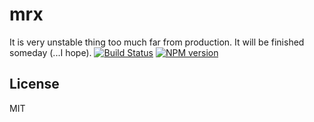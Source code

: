 # mrx

It is very unstable thing too much far from production. It will be finished someday (...I hope).
[![Build Status][travis-image]][travis-url]
[![NPM version][npm-image]][npm-url]

## License

MIT

[travis-url]: https://travis-ci.org/astur/mrx
[travis-image]: https://travis-ci.org/astur/mrx.svg?branch=master
[npm-url]: https://npmjs.org/package/mrx
[npm-image]: https://badge.fury.io/js/mrx.svg